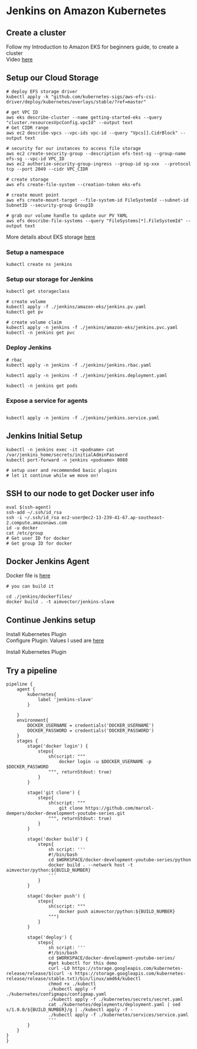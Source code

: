 # Jenkins on Amazon Kubernetes 

## Create a cluster

Follow my Introduction to Amazon EKS for beginners guide, to create a cluster <br/>
Video [here](https://youtu.be/QThadS3Soig)

## Setup our Cloud Storage 

```
# deploy EFS storage driver
kubectl apply -k "github.com/kubernetes-sigs/aws-efs-csi-driver/deploy/kubernetes/overlays/stable/?ref=master"

# get VPC ID
aws eks describe-cluster --name getting-started-eks --query "cluster.resourcesVpcConfig.vpcId" --output text
# Get CIDR range
aws ec2 describe-vpcs --vpc-ids vpc-id --query "Vpcs[].CidrBlock" --output text

# security for our instances to access file storage
aws ec2 create-security-group --description efs-test-sg --group-name efs-sg --vpc-id VPC_ID
aws ec2 authorize-security-group-ingress --group-id sg-xxx  --protocol tcp --port 2049 --cidr VPC_CIDR

# create storage
aws efs create-file-system --creation-token eks-efs

# create mount point 
aws efs create-mount-target --file-system-id FileSystemId --subnet-id SubnetID --security-group GroupID

# grab our volume handle to update our PV YAML
aws efs describe-file-systems --query "FileSystems[*].FileSystemId" --output text
```

More details about EKS storage [here](https://aws.amazon.com/premiumsupport/knowledge-center/eks-persistent-storage/)

### Setup a namespace
```
kubectl create ns jenkins
```

### Setup our storage for Jenkins

```
kubectl get storageclass

# create volume
kubectl apply -f ./jenkins/amazon-eks/jenkins.pv.yaml 
kubectl get pv

# create volume claim
kubectl apply -n jenkins -f ./jenkins/amazon-eks/jenkins.pvc.yaml
kubectl -n jenkins get pvc
```

### Deploy Jenkins

```
# rbac
kubectl apply -n jenkins -f ./jenkins/jenkins.rbac.yaml 

kubectl apply -n jenkins -f ./jenkins/jenkins.deployment.yaml

kubectl -n jenkins get pods

```

### Expose a service for agents

```

kubectl apply -n jenkins -f ./jenkins/jenkins.service.yaml 

```

## Jenkins Initial Setup

```
kubectl -n jenkins exec -it <podname> cat /var/jenkins_home/secrets/initialAdminPassword
kubectl port-forward -n jenkins <podname> 8080

# setup user and recommended basic plugins
# let it continue while we move on!

```

## SSH to our node to get Docker user info

```
eval $(ssh-agent)
ssh-add ~/.ssh/id_rsa
ssh -i ~/.ssh/id_rsa ec2-user@ec2-13-239-41-67.ap-southeast-2.compute.amazonaws.com
id -u docker
cat /etc/group
# Get user ID for docker
# Get group ID for docker
```
## Docker Jenkins Agent

Docker file is [here](../dockerfiles/dockerfile) <br/>

```
# you can build it

cd ./jenkins/dockerfiles/
docker build . -t aimvector/jenkins-slave

```

## Continue Jenkins setup


Install Kubernetes Plugin <br/>
Configure Plugin: Values I used are [here](../readme.md) <br/>

Install Kubernetes Plugin <br/>

## Try a pipeline
 
```
pipeline {
    agent { 
        kubernetes{
            label 'jenkins-slave'
        }
        
    }
    environment{
        DOCKER_USERNAME = credentials('DOCKER_USERNAME')
        DOCKER_PASSWORD = credentials('DOCKER_PASSWORD')
    }
    stages {
        stage('docker login') {
            steps{
                sh(script: """
                    docker login -u $DOCKER_USERNAME -p $DOCKER_PASSWORD
                """, returnStdout: true) 
            }
        }

        stage('git clone') {
            steps{
                sh(script: """
                    git clone https://github.com/marcel-dempers/docker-development-youtube-series.git
                """, returnStdout: true) 
            }
        }

        stage('docker build') {
            steps{
                sh script: '''
                #!/bin/bash
                cd $WORKSPACE/docker-development-youtube-series/python
                docker build . --network host -t aimvector/python:${BUILD_NUMBER}
                '''
            }
        }

        stage('docker push') {
            steps{
                sh(script: """
                    docker push aimvector/python:${BUILD_NUMBER}
                """)
            }
        }

        stage('deploy') {
            steps{
                sh script: '''
                #!/bin/bash
                cd $WORKSPACE/docker-development-youtube-series/
                #get kubectl for this demo
                curl -LO https://storage.googleapis.com/kubernetes-release/release/$(curl -s https://storage.googleapis.com/kubernetes-release/release/stable.txt)/bin/linux/amd64/kubectl
                chmod +x ./kubectl
                ./kubectl apply -f ./kubernetes/configmaps/configmap.yaml
                ./kubectl apply -f ./kubernetes/secrets/secret.yaml
                cat ./kubernetes/deployments/deployment.yaml | sed s/1.0.0/${BUILD_NUMBER}/g | ./kubectl apply -f -
                ./kubectl apply -f ./kubernetes/services/service.yaml
                '''
        }
    }
}
}
```


